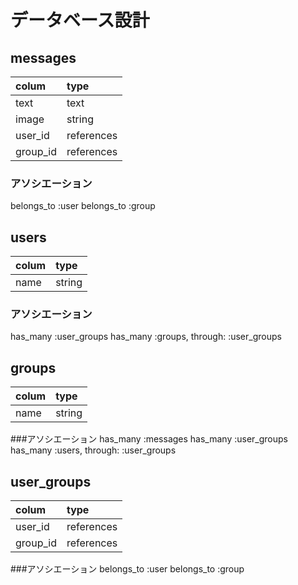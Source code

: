 # データベース設計
## messages
|colum   |type      |
|:------ |:---------|
|text    |text      |
|image   |string    |
|user_id |references|
|group_id|references|
### アソシエーション
belongs_to :user
belongs_to :group

## users
|colum   |type   |
|:------ |:------|
|name    |string |
### アソシエーション
has_many :user_groups
has_many :groups, through: :user_groups

## groups
|colum   |type    |
|:------ |:-------|
|name    |string  |
###アソシエーション
has_many :messages
has_many :user_groups
has_many :users, through: :user_groups

## user_groups
|colum   |type      |
|:------ |:---------|
|user_id |references|
|group_id|references|
###アソシエーション
belongs_to :user
belongs_to :group
